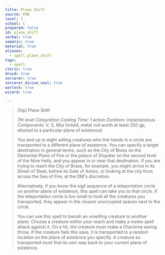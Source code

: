 ```yaml
---
title: Plane Shift
source: PHB
level: 7
school: C
prepared: false
id: plane_shift
verbal: true
somatic: true
material: true
aliases:
  - spell_plane_shift
tags:
  - spell
cleric: true
druid: true
sorcerer: true
sorcerer_divine_soul: true
warlock: true
wizard: true

---
```

>[!tip] Plane Shift
>
> *7th level Conjuration*
> *Casting Time:* 1 action
> *Duration:* instantaneous
> *Components:* V, S, M(a forked, metal rod worth at least 250 gp, attuned to a particular plane of existence)
>
>You and up to eight willing creatures who link hands in a circle are transported to a different plane of existence. You can specify a target destination in general terms, such as the City of Brass on the Elemental Plane of Fire or the palace of Dispater on the second level of the Nine Hells, and you appear in or near that destination. If you are trying to reach the City of Brass, for example, you might arrive in its Street of Steel, before its Gate of Ashes, or looking at the city from across the Sea of Fire, at the DM's discretion.
>
>Alternatively, if you know the sigil sequence of a teleportation circle on another plane of existence, this spell can take you to that circle. If the teleportation circle is too small to hold all the creatures you transported, they appear in the closest unoccupied spaces next to the circle.
>
>You can use this spell to banish an unwilling creature to another plane. Choose a creature within your reach and make a melee spell attack against it. On a hit, the creature must make a Charisma saving throw. If the creature fails this save, it is transported to a random location on the plane of existence you specify. A creature so transported must find its own way back to your current plane of existence.
>

